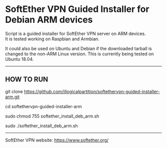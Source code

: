 # SoftEther VPN Guided Installer for Debian ARM devices
Script is a guided installer for SoftEther VPN server on ARM devices.  
It is tested working on Raspbian and Armbian.

It could also be used on Ubuntu and Debian if the downloaded tarball is  
changed to the non-ARM Linux version. This is currently being tested on Ubuntu 18.04.

---

## HOW TO RUN
git clone https://github.com/illogicalpartition/softethervpn-guided-installer-arm.git

cd softethervpn-guided-installer-arm

sudo chmod 755 softether_install_deb_arm.sh

sudo ./softether_install_deb_arm.sh

---

SoftEther VPN website: https://www.softether.org/